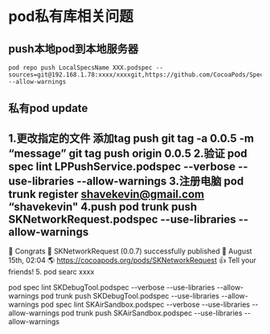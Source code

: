 # pod私有库相关问题
## push本地pod到本地服务器

```
pod repo push LocalSpecsName XXX.podspec --sources=git@192.168.1.78:xxxx/xxxxgit,https://github.com/CocoaPods/Specs.git --allow-warnings
```

## 私有pod update

1.更改指定的文件 添加tag push
git tag -a 0.0.5 -m “message”
git tag push origin 0.0.5
2.验证
pod spec lint LPPushService.podspec --verbose --use-libraries --allow-warnings
3.注册电脑
pod trunk register shavekevin@gmail.com “shavekevin" 
4.push
pod trunk push SKNetworkRequest.podspec --use-libraries --allow-warnings
------------------------------------------
 🎉  Congrats
 🚀  SKNetworkRequest (0.0.7) successfully published
 📅  August 15th, 02:04
 🌎  https://cocoapods.org/pods/SKNetworkRequest
 👍  Tell your friends!
5. pod searc xxxx

pod spec lint SKDebugTool.podspec --verbose --use-libraries --allow-warnings
pod trunk push SKDebugTool.podspec --use-libraries --allow-warnings
pod spec lint SKAirSandbox.podspec --verbose --use-libraries --allow-warnings
pod trunk push SKAirSandbox.podspec --use-libraries --allow-warnings




